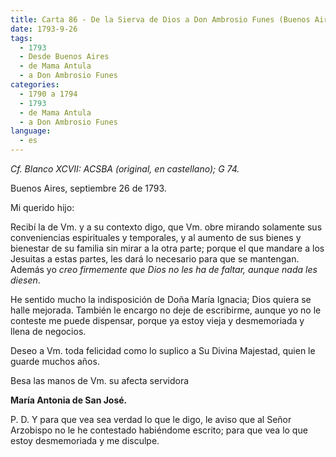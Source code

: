 ```yaml
---
title: Carta 86 - De la Sierva de Dios a Don Ambrosio Funes (Buenos Aires, 26 de septiembre de 1793).
date: 1793-9-26
tags:
  - 1793
  - Desde Buenos Aires
  - de Mama Antula
  - a Don Ambrosio Funes
categories:
  - 1790 a 1794
  - 1793
  - de Mama Antula
  - a Don Ambrosio Funes
language:
  - es
---
```


_Cf. Blanco XCVII: ACSBA (original, en castellano); G 74._


Buenos Aires, septiembre 26 de 1793.

Mi querido hijo:

Recibí la de Vm. y a su contexto digo, que Vm. obre mirando solamente sus conveniencias espirituales y temporales, y al aumento de sus bienes y bienestar de su familia sin mirar a la otra parte; porque el que mandare a los Jesuitas a estas partes, les dará lo necesario para que se mantengan. Además yo _creo firmemente que Dios no les ha de faltar, aunque nada les diesen_.

He sentido mucho la indisposición de Doña María Ignacia; Dios quiera se halle mejorada. También le encargo no deje de escribirme, aunque yo no le conteste me puede dispensar, porque ya estoy vieja y desmemoriada y llena de negocios.

Deseo a Vm. toda felicidad como lo suplico a Su Divina Majestad, quien le guarde muchos años.

Besa las manos de Vm. su afecta servidora

__María Antonia de San José.__

P. D. Y para que vea sea verdad lo que le digo, le aviso que al Señor Arzobispo no le he contestado habiéndome escrito; para que vea lo que estoy desmemoriada y me disculpe.
